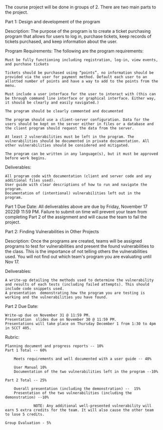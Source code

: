 The course project will be done in groups of 2. There are two main parts to the project.

Part 1: Design and development of the program

Description: The purpose of the program is to create a ticket purchasing program that allows for users to log in, purchase tickets, keep records of tickets purchased, and keep information about the user. 

Program Requirements: The following are the program requirements:

    Must be fully functioning including registration, log-in, view events, and purchase tickets

    Tickets should be purchased using “points”, no information should be provided via the user for payment method. Default each user to an allotted number of points and have a way to add to the points from the menu.

    Must include a user interface for the user to interact with (this can be through command line interface or graphical interface. Either way, it should be clearly and easily navigated.)

    The program should be clearly commented and documented

    The program should use a client-server configuration. Data for the users should be kept on the server either in files or a database and the client program should request the data from the server.

    At least 2 vulnerabilities must be left in the program. The vulnerabilities should be documented in private documentation. All other vulnerabilities should be considered and mitigated.

    The program can be written in any language(s), but it must be approved before work begins.

Deliverables:

    All program code with documentation (client and server code and any additional files used).
    User guide with clear descriptions of how to run and navigate the program.
    Documentation of (intentional) vulnerabilities left out in the program.

Part 1 Due Date: All deliverables above are due by  Friday, November 17 2022@ 11:59 PM.  Failure to submit on time will prevent your team from completing Part 2 of the assignment and will cause the team to fail the project.

Part 2: Finding Vulnerabilities in Other Projects

Description: Once the programs are created, teams will be assigned programs to test for vulnerabilities and present the found vulnerabilities to the class. This is the importance of not telling others the vulnerabilities used. You will not find out which team's program you are evaluating until Nov 17.

Deliverables: 

    A write-up detailing the methods used to determine the vulnerability and results of each tests (including failed attempts). This should include code snippets used. 
    A presentation  demonstrating how the program you are testing is working and the vulnerabilities you have found.

Part 2 Due Date: 

    Write-up due on November 31 @ 11:59 PM.
    Presentation  slides due on November 30 @ 11:59 PM.
    Presentations will take place on Thursday December 1 from 1:30 to 4pm  in SCCT 405.


Rubric:

    Planning document and progress reports -- 10%
    Part 1 Total -- 60%

        Meets requirements and well documented with a user guide -- 40%

        User Manual 10%
        Documentation of the two vulnerabilities left in the program --10%

    Part 2 Total -- 25%

        Overall presentation (including the demonstration) --  15% 
        Presentation of the two vulnerabilities (including the demonstration) --10%

                 NOTE: Any additional well-presented vulnerability will  earn 5 extra credits for the team. It will also cause the other team to lose 5 credits. 

    Group Evaluation - 5%
